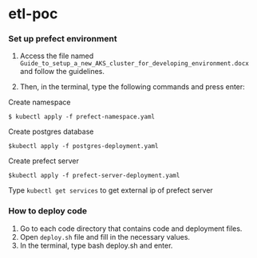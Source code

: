 # etl-poc

### Set up prefect environment

1. Access the file named `Guide_to_setup_a_new_AKS_cluster_for_developing_environment.docx` and follow the guidelines.

2. Then, in the terminal, type the following commands and press enter:

Create namespace
```
$ kubectl apply -f prefect-namespace.yaml
```
Create postgres database
```
$kubectl apply -f postgres-deployment.yaml
```
Create prefect server
```
$kubectl apply -f prefect-server-deployment.yaml
```

Type `kubectl get services` to get external ip of prefect server

### How to deploy code

1. Go to each code directory that contains code and deployment files.
2. Open `deploy.sh` file and fill in the necessary values.
3. In the terminal, type bash deploy.sh and enter.
